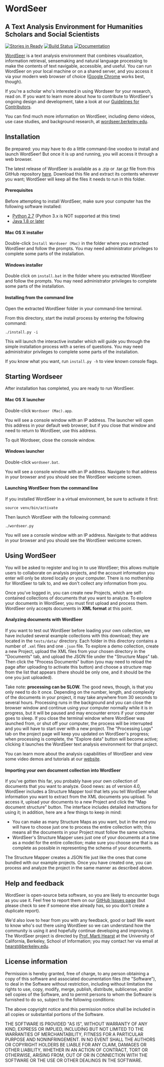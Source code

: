 # WordSeer
## A Text Analysis Environment for Humanities Scholars and Social Scientists

[![Stories in Ready](https://badge.waffle.io/wordseer/wordseer.png?label=ready&title=Ready)](https://waffle.io/wordseer/wordseer)
[![Build Status](https://travis-ci.org/Wordseer/wordseer.svg?branch=master)](https://travis-ci.org/Wordseer/wordseer)
[![Documentation](https://readthedocs.org/projects/wordseer/badge/?version=latest)](http://wordseer.readthedocs.org/en/latest/)

[WordSeer](http://wordseer.berkeley.edu/) is a text analysis environment that combines visualization, information retrieval, sensemaking and natural language processing to make the contents of text navigable, accessible, and useful. You can run WordSeer on your local machine or on a shared server, and you access it via your modern web browser of choice ([Google Chrome](https://www.google.com/chrome/browser/desktop/index.html) works best, though).

If you're a scholar who's interested in using Wordseer for your research, read on. If you want to learn more about how to contribute to WordSeer's ongoing design and development, take a look at our [Guidelines for Contributors](https://github.com/Wordseer/wordseer/blob/master/CONTRIBUTING.markdown).

You can find much more information on WordSeer, including demo videos, use case studies, and background research, at [wordseer.berkeley.edu](http://wordseer.berkeley.edu).

## Installation

Be prepared: you may have to do a little command-line voodoo to install and launch WordSeer! 
But once it is up and running, you will access it through a web browser.

The latest release of WordSeer is available as a .zip or .tar.gz file from this GitHub repository 
[here](https://github.com/Wordseer/wordseer/releases/latest). Download this file and 
extract its contents wherever you want; WordSeer will keep all the files it needs to run 
in this folder.

#### Prerequisites

Before attempting to install WordSeer, make sure your computer has the following software installed:

- [Python 2.7](https://python.org/download) (Python 3.x is NOT supported at this time)
- [Java 1.8 or later](https://www.java.com/en/download/manual.jsp)

#### Mac OS X installer

Double-click `Install Wordseer (Mac)` in the folder where you extracted WordSeer and follow the prompts.
You may need administrator privileges to complete some parts of the installation.

#### Windows installer

Double click on `install.bat` in the folder where you extracted WordSeer and follow the prompts.
You may need administrator privileges to complete some parts of the installation.

#### Installing from the command line

Open the extracted WordSeer folder in your command-line terminal.

From this directory, start the install process by entering the following command:

    ./install.py -i

This will launch the interactive installer which will guide you through the
simple installation process with a series of questions. You may need administrator privileges
to complete some parts of the installation.

If you know what you want, run `install.py -h` to view known console flags.

## Starting Wordseer

After installation has completed, you are ready to run WordSeer.

#### Mac OS X launcher

Double-click `Wordseer (Mac).app`. 

You will see a console window with an IP address. The launcher will open 
this address in your default web browser, but if you close that window and need
to return to WordSeer, use this address. 

To quit Wordseer, close the console window.

#### Windows launcher

Double-click `wordseer.bat`.

You will see a console window with an IP address. Navigate
to that address in your browser and you should see the WordSeer welcome
screen.

#### Launching WordSeer from the command line

If you installed WordSeer in a virtual environment, be sure to activate it first: 

    source venv/bin/activate

Then launch WordSeer with the following command:

    ./wordseer.py
    
You will see a console window with an IP address. Navigate
to that address in your browser and you should see the WordSeer welcome
screen.


## Using WordSeer

You will be asked to register and log in to use WordSeer; this allows multiple users
to collaborate on analysis projects, and the account information you enter will only
be stored locally on your computer. There is no mothership for WordSeer to talk to, and 
we don't collect any information from you. 

Once you've logged in, you can create new Projects, which are self-contained collections
of documents that you want to analyze. To explore your documents in WordSeer, you must 
first upload and process them. WordSeer only accepts documents in **XML format** at this point.

#### Analyzing documents with WordSeer

If you want to test out WordSeer before loading your own collection, we have included several
example collections with this download; they are located in the `tests/data/` directory. Each 
folder in this directory contains a number of `.xml` files and one `.json` file. To 
explore a demo collection, create a new Project, upload the XML files from your chosen directory
in the "Documents" tab, and upload the JSON file under the "Structure Maps" tab. Then click the 
"Process Documents" button (you may need to reload the page after uploading to activate this button)
and choose a structure map from the list that appears (there should be only one, and it should be 
the one you just uploaded).

Take note: **processing can be SLOW.** The good news, though, is that you only need to do it once. 
Depending on the number, length, and complexity of the documents in your project, it may take anywhere 
from 30 seconds to several hours. Processing runs in the background and you can close the browser window
and continue using your computer normally while it is in progress, but it will be paused and may encounter 
errors if your computer goes to sleep. If you close the terminal window where WordSeer was launched from, or 
shut off your computer, the process will be interrupted and you will have to start over with a 
new project. The "Processing Logs" tab on the project page will keep you updated on
WordSeer's progress; when processing is complete, the "Explore data" button will become active; 
clicking it launches the WordSeer text analysis environment for that project.

You can learn more about the analysis capabilities of WordSeer and view some video demos and tutorials 
at our [website](http://wordseer.berkeley.edu/).

#### Importing your own document collection into WordSeer

If you've gotten this far, you probably have your own collection of documents that you want to analyze.
Good news: as of version 4.0, WordSeer includes a Structure Mapper tool that lets you tell
WordSeer what information you want to extract from the XML documents you upload. To access it, upload 
your documents to a new Project and click the "Map document structure" button. The interface includes
detailed instructions for using it; in addition, here are a few things to keep in mind:

- You can make as many Structure Maps as you want, but in the end you will have to choose just one to process the entire collection with; this means all the documents in your Project must follow the same schema.
- WordSeer's Structure Mapper uses just one of your documents at a time as a model for the entire collection; make sure you choose one that is as complete as possible in representing the schema of your documents.  

The Structure Mapper creates a JSON file just like the ones that come bundled with our example projects.
Once you have created one, you can process and analyze the project in the same manner as 
described above. 

## Help and feedback

WordSeer is open-source beta software, so you are likely to encounter bugs as you use it.
Feel free to report them on our [GitHub Issues page](https://github.com/Wordseer/wordseer/issues) 
(but please check to see if someone else already has, so you don't create a duplicate report). 

We'd also love to hear from you with any feedback, good or bad! We want to know who's 
out there using WordSeer so we can understand how the community is using it and hopefully
continue developing and improving it. The WordSeer project is directed by [Prof. Marti Hearst](http://people.ischool.berkeley.edu/~hearst/) 
at the University of California, Berkeley, School of Information; you may contact her via email 
at hearst@berkeley.edu.

## License information 

Permission is hereby granted, free of charge, to any person obtaining a copy
of this software and associated documentation files (the "Software"), to deal
in the Software without restriction, including without limitation the rights
to use, copy, modify, merge, publish, distribute, sublicense, and/or sell
copies of the Software, and to permit persons to whom the Software is
furnished to do so, subject to the following conditions:

The above copyright notice and this permission notice shall be included in
all copies or substantial portions of the Software.

THE SOFTWARE IS PROVIDED "AS IS", WITHOUT WARRANTY OF ANY KIND, EXPRESS OR
IMPLIED, INCLUDING BUT NOT LIMITED TO THE WARRANTIES OF MERCHANTABILITY,
FITNESS FOR A PARTICULAR PURPOSE AND NONINFRINGEMENT. IN NO EVENT SHALL THE
AUTHORS OR COPYRIGHT HOLDERS BE LIABLE FOR ANY CLAIM, DAMAGES OR OTHER
LIABILITY, WHETHER IN AN ACTION OF CONTRACT, TORT OR OTHERWISE, ARISING FROM,
OUT OF OR IN CONNECTION WITH THE SOFTWARE OR THE USE OR OTHER DEALINGS IN
THE SOFTWARE.
